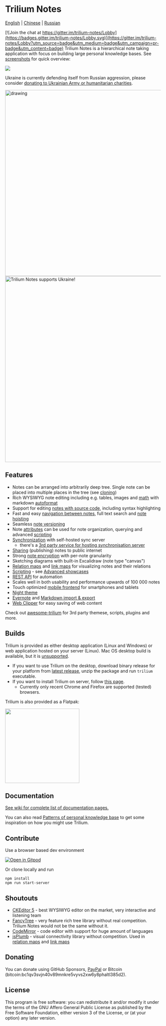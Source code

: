 # Trilium Notes

[English](https://github.com/zadam/trilium/blob/master/README.md) | [Chinese](https://github.com/zadam/trilium/blob/master/README-ZH_CN.md) | [Russian](https://github.com/zadam/trilium/blob/master/README.ru.md)

[![Join the chat at https://gitter.im/trilium-notes/Lobby](https://badges.gitter.im/trilium-notes/Lobby.svg)](https://gitter.im/trilium-notes/Lobby?utm_source=badge&utm_medium=badge&utm_campaign=pr-badge&utm_content=badge)
Trilium Notes is a hierarchical note taking application with focus on building large personal knowledge bases. See [screenshots](https://github.com/zadam/trilium/wiki/Screenshot-tour) for quick overview:

![](https://raw.githubusercontent.com/wiki/zadam/trilium/images/screenshot.png)

Ukraine is currently defending itself from Russian aggression, please consider [donating to Ukrainian Army or humanitarian charities](https://standforukraine.com/).

<img src="https://upload.wikimedia.org/wikipedia/commons/4/49/Flag_of_Ukraine.svg" alt="drawing" width="600"/>

<img src="https://signmyrocket.com//uploads/2b2a523cd0c0e76cdbba95a89a9636b2_1676971281.jpg" alt="Trilium Notes supports Ukraine!" width="600"/>

## Features

* Notes can be arranged into arbitrarily deep tree. Single note can be placed into multiple places in the tree (see [cloning](https://github.com/zadam/trilium/wiki/Cloning-notes))
* Rich WYSIWYG note editing including e.g. tables, images and [math](https://github.com/zadam/trilium/wiki/Text-notes#math-support) with markdown [autoformat](https://github.com/zadam/trilium/wiki/Text-notes#autoformat)
* Support for editing [notes with source code](https://github.com/zadam/trilium/wiki/Code-notes), including syntax highlighting
* Fast and easy [navigation between notes](https://github.com/zadam/trilium/wiki/Note-navigation), full text search and [note hoisting](https://github.com/zadam/trilium/wiki/Note-hoisting)
* Seamless [note versioning](https://github.com/zadam/trilium/wiki/Note-revisions)
* Note [attributes](https://github.com/zadam/trilium/wiki/Attributes) can be used for note organization, querying and advanced [scripting](https://github.com/zadam/trilium/wiki/Scripts)
* [Synchronization](https://github.com/zadam/trilium/wiki/Synchronization) with self-hosted sync server
  * there's a [3rd party service for hosting synchronisation server](https://trilium.cc/paid-hosting)
* [Sharing](https://github.com/zadam/trilium/wiki/Sharing) (publishing) notes to public internet
* Strong [note encryption](https://github.com/zadam/trilium/wiki/Protected-notes) with per-note granularity
* Sketching diagrams with built-in Excalidraw (note type "canvas")
* [Relation maps](https://github.com/zadam/trilium/wiki/Relation-map) and [link maps](https://github.com/zadam/trilium/wiki/Link-map) for visualizing notes and their relations
* [Scripting](https://github.com/zadam/trilium/wiki/Scripts) - see [Advanced showcases](https://github.com/zadam/trilium/wiki/Advanced-showcases)
* [REST API](https://github.com/zadam/trilium/wiki/ETAPI) for automation
* Scales well in both usability and performance upwards of 100 000 notes
* Touch optimized [mobile frontend](https://github.com/zadam/trilium/wiki/Mobile-frontend) for smartphones and tablets
* [Night theme](https://github.com/zadam/trilium/wiki/Themes)
* [Evernote](https://github.com/zadam/trilium/wiki/Evernote-import) and [Markdown import & export](https://github.com/zadam/trilium/wiki/Markdown)
* [Web Clipper](https://github.com/zadam/trilium/wiki/Web-clipper) for easy saving of web content

Check out [awesome-trilium](https://github.com/Nriver/awesome-trilium) for 3rd party themese, scripts, plugins and more.

## Builds

Trilium is provided as either desktop application (Linux and Windows) or web application hosted on your server (Linux). Mac OS desktop build is available, but it is [unsupported](https://github.com/zadam/trilium/wiki/FAQ#mac-os-support).

* If you want to use Trilium on the desktop, download binary release for your platform from [latest release](https://github.com/zadam/trilium/releases/latest), unzip the package and run ```trilium``` executable.
* If you want to install Trilium on server, follow [this page](https://github.com/zadam/trilium/wiki/Server-installation).
  * Currently only recent Chrome and Firefox are supported (tested) browsers.

Trilium is also provided as a Flatpak:

[<img width="240" src="https://flathub.org/assets/badges/flathub-badge-en.png">](https://flathub.org/apps/details/com.github.zadam.trilium)

## Documentation

[See wiki for complete list of documentation pages.](https://github.com/zadam/trilium/wiki/)

You can also read [Patterns of personal knowledge base](https://github.com/zadam/trilium/wiki/Patterns-of-personal-knowledge-base) to get some inspiration on how you might use Trilium.

## Contribute

Use a browser based dev environment

[![Open in Gitpod](https://gitpod.io/button/open-in-gitpod.svg)](https://gitpod.io/#https://github.com/zadam/trilium)

Or clone locally and run
```
npm install
npm run start-server
```

## Shoutouts

* [CKEditor 5](https://github.com/ckeditor/ckeditor5) - best WYSIWYG editor on the market, very interactive and listening team
* [FancyTree](https://github.com/mar10/fancytree) - very feature rich tree library without real competition. Trilium Notes would not be the same without it.
* [CodeMirror](https://github.com/codemirror/CodeMirror) - code editor with support for huge amount of languages
* [jsPlumb](https://github.com/jsplumb/jsplumb) - visual connectivity library without competition. Used in [relation maps](https://github.com/zadam/trilium/wiki/Relation-map) and [link maps](https://github.com/zadam/trilium/wiki/Link-map)

## Donating

You can donate using GitHub Sponsors, [PayPal](https://paypal.me/za4am) or Bitcoin (bitcoin:bc1qv3svjn40v89mnkre5vyvs2xw6y8phaltl385d2).

## License

This program is free software: you can redistribute it and/or modify it under the terms of the GNU Affero General Public License as published by the Free Software Foundation, either version 3 of the License, or (at your option) any later version.
